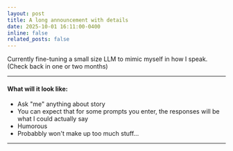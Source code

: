 ```yaml
---
layout: post
title: A long announcement with details
date: 2025-10-01 16:11:00-0400
inline: false
related_posts: false
---
```


Currently fine-tuning a small size LLM to mimic myself in how I speak. (Check back in one or two months)

---

#### What will it look like:

<ul>
    <li>Ask "me" anything about story</li>
    <li>You can expect that for some prompts you enter, the responses will be what I could actually say</li>
    <li>Humorous</li>
    <li>Probabbly won't make up too much stuff...</li>
</ul>

---
